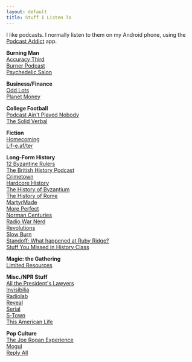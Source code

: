 ```yaml
---
layout: default
title: Stuff I Listen To
---
```


I like podcasts. I normally listen to them on my Android phone, using the [Podcast Addict](https://play.google.com/store/apps/details?id=com.bambuna.podcastaddict) app.

**Burning Man**  
[Accuracy Third](https://accuracythird.com/)  
[Burner Podcast](http://www.burnerpodcast.com/)    
[Psychedelic Salon](https://psychedelicsalon.com/)  

**Business/Finance**  
[Odd Lots](https://www.bloomberg.com/podcasts/odd_lots)  
[Planet Money](http://www.npr.org/podcasts/510289/planet-money/)  

**College Football**  
[Podcast Ain't Played Nobody](https://soundcloud.com/aintplayednobody)  
[The Solid Verbal](http://www.solidverbal.com/)  

**Fiction**  
[Homecoming](https://gimletmedia.com/homecoming/)  
[Lif-e.af/ter](http://lif-e.af/ter/)  

**Long-Form History**  
[12 Byzantine Rulers](https://12byzantinerulers.com/)  
[The British History Podcast](https://www.thebritishhistorypodcast.com/)  
[Crimetown](https://gimletmedia.com/show/crimetown/)  
[Hardcore History](http://www.dancarlin.com/hardcore-history-series/)  
[The History of Byzantium](https://thehistoryofbyzantium.com/)  
[The History of Rome](http://www.thehistoryofrome.typepad.com/)  
[MartyrMade](http://www.martyrmade.com/)  
[More Perfect](http://www.wnyc.org/shows/radiolabmoreperfect/)  
[Norman Centuries](https://normancenturies.com/)  
[Radio War Nerd](https://www.patreon.com/radiowarnerd)  
[Revolutions](http://www.revolutionspodcast.com/)  
[Slow Burn](https://slate.com/slow-burn)  
[Standoff: What happened at Ruby Ridge?](http://feeds.megaphone.fm/slate-presents)  
[Stuff You Missed in History Class](https://www.missedinhistory.com/)  

**Magic: the Gathering**  
[Limited Resources](http://lrcast.com/)

**Misc./NPR Stuff**  
[All the President's Lawyers](https://www.kcrw.com/news-culture/shows/lrc-presents-all-the-presidents-lawyers)  
[Invisibilia](http://www.npr.org/podcasts/510307/invisibilia)  
[Radiolab](http://www.radiolab.org/)  
[Reveal](https://www.revealnews.org/)  
[Serial](https://serialpodcast.org/)  
[S-Town](https://stownpodcast.org/)  
[This American Life](https://www.thisamericanlife.org/podcast)  

**Pop Culture**  
[The Joe Rogan Experience](https://www.joerogan.com/)  
[Mogul](https://gimletmedia.com/mogul/)  
[Reply All](https://gimletmedia.com/reply-all/)  
